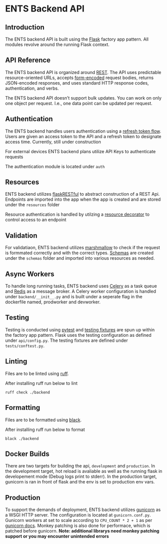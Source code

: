 # ENTS Backend API

## Introduction

The ENTS backend API is built using the [Flask](https://flask.palletsprojects.com/en/3.0.x/) factory app pattern. All modules revolve around the running Flask context.

## API Reference

The ENTS backend API is organized around [REST](https://en.wikipedia.org/wiki/REST). The API uses predictable resource-oriented URLs, accepts [form-encoded](https://en.wikipedia.org/wiki/POST_(HTTP)#Use_for_submitting_web_forms) request bodies, returns JSON-encoded responses, and uses standard HTTP response codes, authentication, and verbs.

The ENTS backend API doesn’t support bulk updates. You can work on only one object per request. I.e., one data point can be updated per request.

## Authentication

The ENTS backend handles users authentication using a [refresh token flow](https://cloudentity.com/developers/basics/oauth-grant-types/refresh-token-flow/). Users are given an access token to the API and a refresh token to designate access time. Currently, still under construction

For external devices ENTS backend plans utilize API Keys to authenticate requests

The authentication module is located under `auth`

## Resources

ENTS backend utilizes [flaskRESTful](https://flask-restful.readthedocs.io/en/latest/) to abstract construction of a REST Api. Endpoints are imported into the app when the app is created and are stored under the `resources` folder

Resource authentication is handled by utilzing a [resource decorator](https://marshmallow.readthedocs.io/en/stable/quickstart.html#declaring-schemas) to control access to an endpoint

## Validation

For validatiaon, ENTS backend utilizes [marshmallow](https://marshmallow.readthedocs.io/en/stable/index.html) to check if the request is formmated correctly and with the correct types. [Schemas](https://marshmallow.readthedocs.io/en/stable/quickstart.html#declaring-schemas) are created under the `schemas` folder and imported into various resources as needed.

## Async Workers

To handle long running tasks, ENTS backend uses [Celery](https://docs.celeryq.dev/en/stable/getting-started/introduction.html) as a task queue and [Redis](https://redis.io/) as a message broker. A Celery worker configuration is handled under `backend/__init__.py` and is built under a seperate flag in the dockerfile named, prodworker and devworker.

## Testing

Testing is conducted using [pytest](https://github.com/pytest-dev/pytest) and [testing fixtures](https://flask.palletsprojects.com/en/3.0.x/testing/) are spun up within the factory app pattern. Flask uses the testing configuration as defined under `api/config.py`. The testing fixtures are defined under `tests/conftest.py`.

## Linting

Files are to be linted using [ruff](https://docs.astral.sh/ruff/).

After installing ruff run below to lint

```console
ruff check ./backend
```


## Formatting

Files are to be formatted using [black](https://github.com/psf/black).

After installing ruff run below to format

```console
black ./backend
```

## Docker Builds

There are two targets for building the api, `development` and `production`. In the development target, hot reload is avaliable as well as the running flask in developement mode (Debug logs print to stderr). In the production target, gunicorn is ran in front of flask and the env is set to production env vars.

## Production

To support the demands of deployment, ENTS backend utilizes [gunicorn](https://gunicorn.org/) as a WSGI HTTP server. The configuration is located at `gunicorn.conf.py`. Gunicorn workers at set to scale according to `CPU_COUNT * 2 + 1` as per [gunicorn docs](https://docs.gunicorn.org/en/latest/design.html#how-many-workers). Monkey patching is also done for performace, which is patched before gunicorn. **Note: additional librarys need monkey patching support or you may encounter unintended errors**




